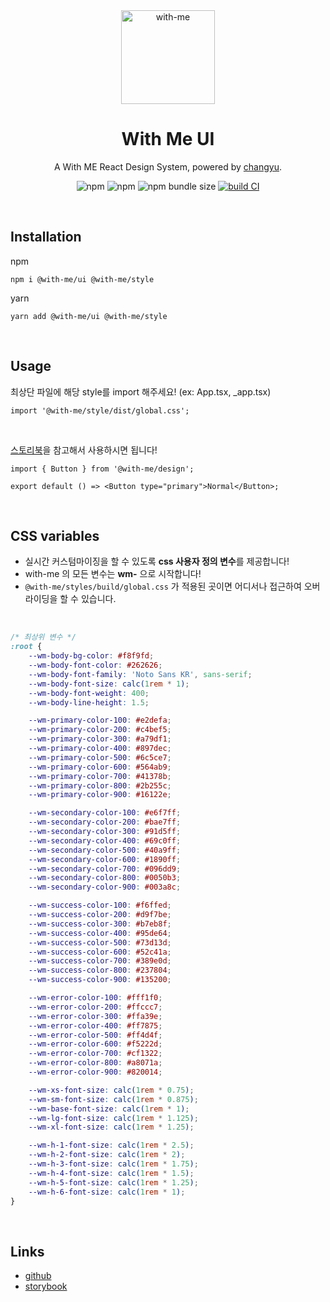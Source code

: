 <div align="middle">

<a href="https://github.com/Team-WithMe" rel="noopener" target="_blank">
	<img src="https://user-images.githubusercontent.com/80776262/184354157-58183005-6144-4938-83c5-e6f95d8c179c.png" alt="with-me" width="150" />
</a>

<h1>With Me UI</h1>

A With ME React Design System, powered by <a href="https://github.com/changyuyeo" rel="noopener" target="_blank">changyu</a>.

![npm](https://img.shields.io/npm/v/@with-me/ui)
![npm](https://img.shields.io/npm/l/@with-me/ui)
![npm bundle size](https://img.shields.io/bundlephobia/min/@with-me/ui)
[![build CI](https://github.com/Team-WithMe/WithMe_UI/actions/workflows/ci.yml/badge.svg)](https://github.com/Team-WithMe/WithMe_UI/actions/workflows/ci.yml)

</div>

<br />

## Installation

npm

```
npm i @with-me/ui @with-me/style
```

yarn

```
yarn add @with-me/ui @with-me/style
```

<br />

## Usage

최상단 파일에 해당 style를 import 해주세요! (ex: App.tsx, \_app.tsx)

```tsx
import '@with-me/style/dist/global.css';
```

<br />

[스토리북](https://with-me-ui.netlify.app)을 참고해서 사용하시면 됩니다!

```tsx
import { Button } from '@with-me/design';

export default () => <Button type="primary">Normal</Button>;
```

<br />

## CSS variables

- 실시간 커스텀마이징을 할 수 있도록 **css 사용자 정의 변수**를 제공합니다!
- with-me 의 모든 변수는 **wm-** 으로 시작합니다!
- `@with-me/styles/build/global.css` 가 적용된 곳이면 어디서나 접근하여 오버라이딩을 할 수 있습니다.

<br />

```css
/* 최상위 변수 */
:root {
	--wm-body-bg-color: #f8f9fd;
	--wm-body-font-color: #262626;
	--wm-body-font-family: 'Noto Sans KR', sans-serif;
	--wm-body-font-size: calc(1rem * 1);
	--wm-body-font-weight: 400;
	--wm-body-line-height: 1.5;

	--wm-primary-color-100: #e2defa;
	--wm-primary-color-200: #c4bef5;
	--wm-primary-color-300: #a79df1;
	--wm-primary-color-400: #897dec;
	--wm-primary-color-500: #6c5ce7;
	--wm-primary-color-600: #564ab9;
	--wm-primary-color-700: #41378b;
	--wm-primary-color-800: #2b255c;
	--wm-primary-color-900: #16122e;

	--wm-secondary-color-100: #e6f7ff;
	--wm-secondary-color-200: #bae7ff;
	--wm-secondary-color-300: #91d5ff;
	--wm-secondary-color-400: #69c0ff;
	--wm-secondary-color-500: #40a9ff;
	--wm-secondary-color-600: #1890ff;
	--wm-secondary-color-700: #096dd9;
	--wm-secondary-color-800: #0050b3;
	--wm-secondary-color-900: #003a8c;

	--wm-success-color-100: #f6ffed;
	--wm-success-color-200: #d9f7be;
	--wm-success-color-300: #b7eb8f;
	--wm-success-color-400: #95de64;
	--wm-success-color-500: #73d13d;
	--wm-success-color-600: #52c41a;
	--wm-success-color-700: #389e0d;
	--wm-success-color-800: #237804;
	--wm-success-color-900: #135200;

	--wm-error-color-100: #fff1f0;
	--wm-error-color-200: #ffccc7;
	--wm-error-color-300: #ffa39e;
	--wm-error-color-400: #ff7875;
	--wm-error-color-500: #ff4d4f;
	--wm-error-color-600: #f5222d;
	--wm-error-color-700: #cf1322;
	--wm-error-color-800: #a8071a;
	--wm-error-color-900: #820014;

	--wm-xs-font-size: calc(1rem * 0.75);
	--wm-sm-font-size: calc(1rem * 0.875);
	--wm-base-font-size: calc(1rem * 1);
	--wm-lg-font-size: calc(1rem * 1.125);
	--wm-xl-font-size: calc(1rem * 1.25);

	--wm-h-1-font-size: calc(1rem * 2.5);
	--wm-h-2-font-size: calc(1rem * 2);
	--wm-h-3-font-size: calc(1rem * 1.75);
	--wm-h-4-font-size: calc(1rem * 1.5);
	--wm-h-5-font-size: calc(1rem * 1.25);
	--wm-h-6-font-size: calc(1rem * 1);
}
```

<br />

## Links

- [github](https://github.com/Team-WithMe/WithMe_UI)
- [storybook](https://with-me-ui.netlify.app)
